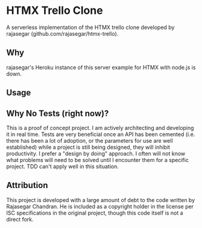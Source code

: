 # HTMX Trello Clone

A serverless implementation of the HTMX trello clone developed by rajasegar (github.com/rajasegar/htmx-trello).

## Why

rajasegar's Heroku instance of this server example for HTMX with node.js is down.

## Usage

## Why No Tests (right now)?

This is a proof of concept project. I am actively architecting and developing it in real time. Tests are very beneficial once an API has been cemented (i.e. there has been a lot of adoption, or the parameters for use are well established) while a project is still being designed, they will inhibit productivity. I prefer a "design by doing" approach. I often will not know what problems will need to be solved until I encounter them for a specific project. TDD can't apply well in this situation.

## Attribution

This project is developed with a large amount of debt to the code written by Rajasegar Chandran. He is included as a copyright holder in the license per ISC specifications in the original project, though this code itself is not a direct fork.
